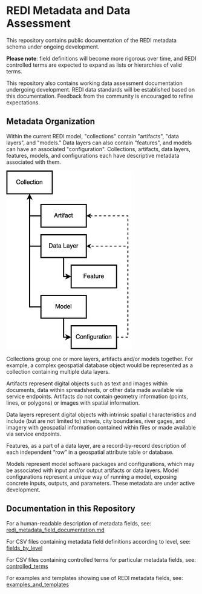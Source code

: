 # REDI Metadata and Data Assessment
This repository contains public documentation of the REDI metadata schema under ongoing development.  

**Please note**: field definitions will become more rigorous over time, and REDI controlled terms are expected to expand as lists or hierarchies of valid terms.   

This repository also contains working data assessment documentation undergoing development. REDI data standards will be established based on this documentation. Feedback from the community is encouraged to refine expectations.

## Metadata Organization
Within the current REDI model, "collections" contain "artifacts", "data layers", and "models." 
Data layers can also contain "features", and models can have an associated "configuration". 
Collections, artifacts, data layers, features, models, and configurations each have descriptive metadata associated with them.  

![REDI Model Diagram](https://github.com/In-For-Disaster-Analytics/metadata-schema/blob/main/visuals/redi-model-diagram.png)

Collections group one or more layers, artifacts and/or models together. 
For example, a complex geospatial database object would be represented as a collection containing multiple data layers.

Artifacts represent digital objects such as text and images within documents, data within spreadsheets, or other data made available via service endpoints. 
Artifacts do not contain geometry information (points, lines, or polygons) or images with spatial information. 

Data layers represent digital objects with intrinsic spatial characteristics and include (but are not limited to) streets, city boundaries, river gages, and imagery with geospatial information contained within files or made available via service endpoints. 

Features, as a part of a data layer, are a record-by-record description of each independent “row” in a geospatial attribute table or database. 

Models represent model software packages and configurations, which may be associated with input and/or output artifacts or data layers. 
Model configurations represent a unique way of running a model, exposing concrete inputs, outputs, and parameters. These metadata are under active development.

## Documentation in this Repository

For a human-readable description of metadata fields, see: [redi_metadata_field_documentation.md](https://github.com/In-For-Disaster-Analytics/metadata-schema/blob/main/fields_by_level/redi_metadata_field_documentation.md)

For CSV files containing metadata field definitions according to level, see: [fields_by_level](https://github.com/In-For-Disaster-Analytics/metadata-schema/tree/main/fields_by_level)

For CSV files containing controlled terms for particular metadata fields, see: [controlled_terms](https://github.com/In-For-Disaster-Analytics/metadata-schema/tree/main/controlled_terms)

For examples and templates showing use of REDI metadata fields, see: [examples_and_templates](https://github.com/In-For-Disaster-Analytics/metadata-schema/tree/main/examples_and_templates)
